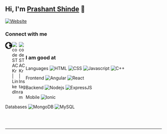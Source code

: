 ## Hi, I'm [Prashant Shinde][website] 👋

[![Website](https://img.shields.io/website?label=www.prashantshinde.in&style=for-the-badge&url=https%3A%2F%2Fwww.prashantshinde.in)](https://www.prashantshinde.in)

### Connect with me

[<img align="left" alt="codeSTACKr.com" width="22px" src="https://raw.githubusercontent.com/iconic/open-iconic/master/svg/globe.svg" />][website]
[<img align="left" alt="codeSTACKr | LinkedIn" width="22px" src="https://cdn.jsdelivr.net/npm/simple-icons@v3/icons/linkedin.svg" />][linkedin]
[<img align="left" alt="codeSTACKr | Instagram" width="22px" src="https://cdn.jsdelivr.net/npm/simple-icons@v3/icons/instagram.svg" />][instagram]

<br />

### I am good at

Languages
<img alt="HTML" width="20px" src="https://www.prashantshinde.in/assets/images/skills/html.png" />
<img alt="CSS" width="20px" src="https://www.prashantshinde.in/assets/images/skills/css.png" />
<img alt="Javascript" width="20px" src="https://www.prashantshinde.in/assets/images/skills/javascript.png" />
<img alt="C++" width="20px" src="https://www.prashantshinde.in/assets/images/skills/cpp.png" />

Frontend
<img alt="Angular" width="20px" src="https://www.prashantshinde.in/assets/images/skills/angular.png" />
<img alt="React" width="20px" src="https://www.prashantshinde.in/assets/images/skills/react.png" />

Backend
<img alt="Nodejs" width="20px" src="https://www.prashantshinde.in/assets/images/skills/nodejs.png" />
<img alt="ExpressJS" width="20px" src="https://www.prashantshinde.in/assets/images/skills/expressjs.png" />

Mobile
<img alt="Ionic" width="20px" src="https://www.prashantshinde.in/assets/images/skills/ionic.png" />

Databases
<img alt="MongoDB" width="20px" src="https://www.prashantshinde.in/assets/images/skills/mongo.png" />
<img alt="MySQL" width="20px" src="https://www.prashantshinde.in/assets/images/skills/mysql.png" />

<br />
<br />

---

[website]: https://www.prashantshinde.in
[instagram]: https://instagram.com/prashantns9
[linkedin]: https://linkedin.com/in/prashantns9
